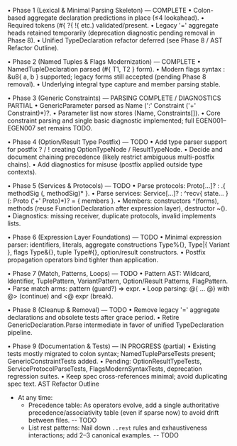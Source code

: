• Phase 1 (Lexical & Minimal Parsing Skeleton) — COMPLETE
  • Colon-based aggregate declaration predictions in place (≤4 lookahead).
  • Required tokens (#{ ?{ !{ etc.) validated/present.
  • Legacy '=' aggregate heads retained temporarily (deprecation diagnostic pending removal in Phase 8).
  • Unified TypeDeclaration refactor deferred (see Phase 8 / AST Refactor Outline).

• Phase 2 (Named Tuples & Flags Modernization) — COMPLETE
  • NamedTupleDeclaration parsed (#{ T1, T2 } form).
  • Modern flags syntax : &u8{ a, b } supported; legacy forms still accepted (pending Phase 8 removal).
  • Underlying integral type capture and member parsing stable.

• Phase 3 (Generic Constraints) — PARSING COMPLETE / DIAGNOSTICS PARTIAL
  • GenericParameter parsed as Name (':' Constraint ('+' Constraint)*)?.
  • Parameter list now stores (Name, Constraints[]).
  • Core constraint parsing and single basic diagnostic implemented; full EGEN001–EGEN007 set remains TODO.

• Phase 4 (Option/Result Type Postfix) — TODO
  • Add type parser support for postfix ? / ! creating OptionTypeNode / ResultTypeNode.
  • Decide and document chaining precedence (likely restrict ambiguous multi-postfix chains).
  • Add diagnostics for misuse (postfix applied outside type contexts).

• Phase 5 (Services & Protocols) — TODO
  • Parse protocols: Proto[...]? : .{ methodSig (, methodSig)* }.
  • Parse services: Service[...]? : ^recv{ state... } (: Proto ('+' Proto)*)? = { members }.
  • Members: constructors ^(forms), methods (reuse FunctionDeclaration after expression layer), destructor ~().
  • Diagnostics: missing receiver, duplicate protocols, invalid implements lists.

• Phase 6 (Expression Layer Foundations) — TODO
  • Minimal expression parser: identifiers, literals, aggregate constructions Type%{}, Type|{ Variant }, flags Type&{}, tuple Type#{}, option/result constructors.
  • Postfix propagation operators bind tighter than application.

• Phase 7 (Match, Patterns, Loops) — TODO
  • Pattern AST: Wildcard, Identifier, TuplePattern, VariantPattern, Option/Result Patterns, FlagPattern.
  • Parse match arms: pattern (guard?) => expr.
  • Loop parsing: @{ ... @} with @> (continue) and <@ expr (break).

• Phase 8 (Cleanup & Removal) — TODO
  • Remove legacy '=' aggregate declarations and obsolete tests after grace period.
  • Retire GenericDeclaration.Parse intermediate in favor of unified TypeDeclaration pipeline.

• Phase 9 (Documentation & Tests) — IN PROGRESS (partial)
  • Existing tests mostly migrated to colon syntax; NamedTupleParseTests present; GenericConstraintTests added.
  • Pending: OptionResultTypeTests, ServiceProtocolParseTests, FlagsModernSyntaxTests, deprecation regression suites.
  • Keep spec cross-references minimal; avoid duplicating spec text.
AST Refactor Outline


- At any time:
  - Precedence table: As operators evolve, add a single authoritative precedence/associativity table (even if sparse now) to avoid drift between files. -- TODO
  - List rest patterns: Nail down `..rest` rules and exhaustiveness interactions; add 2–3 canonical examples. -- TODO

